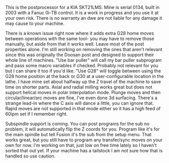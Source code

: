 This is the postprocessor for a KIA SKT21LMS. Mine is serial 0134, built in 2003 with a Fanuc 0i-TB control. It is a work in progress and you use it at your own risk. There is no warranty an dwe are not liable for any damage it may cause to your machine. 

There is a known issue right now where it adds extra G28 home moves between operations with the same tool- you may have to remove those manually, but aside from that it works well. Leave most of the post properties alone. I'm still working on removing the ones that aren't relevant since this was originally the Doosan post and designed to support their whole line of machines. 
"Use bar puller" will call my bar puller subprogram and pass some macro variables if checked. Probably not relevant for you but I can share it too if you'd like. 
"Use G28" will toggle between using the G28 home position at the back or G30 at a user-configurable location in the lathe. I have mine set about halfway up the Z travel of the machine to save time on shorter parts. 
Axial and radial milling works great but does not support helical moves in polar interpolation mode. Plunge moves and then circular/linear/arc moves are fine, I've even done 3d surfacing. There's a strange lead-in where the C axis will dance a little, you can ignore that. Rapid moves are not supported in that mode either so it has a high feed of 60ipm set if I remember right. 

Subspindle support is coming. You can post programs for the sub no problem, it will automatically flip the Z coords for you. Program like it's for the main spindle but tell Fusion it's the sub from the setup menu. That works great, but you still have to program any transfer/sync moves on your own for now. I'm working on that, just low on free time lately so I haven't sorted that out yet. If your machine has a tailstock I am not sure how that is handled so use caution. 

